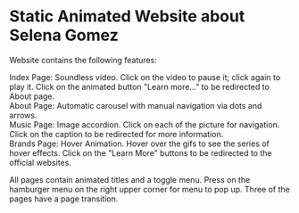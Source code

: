 # Static Animated Website about Selena Gomez

Website contains the following features: <br/>

Index Page: Soundless video. Click on the video to pause it; click again to play it. Click on the animated button "Learn more..." to be redirected to About page.<br/>
About Page: Automatic carousel with manual navigation via dots and arrows. <br/>
Music Page: Image accordion. Click on each of the picture for navigation. Click on the caption to be redirected for more information.<br/>
Brands Page: Hover Animation. Hover over the gifs to see the series of hover effects. Click on the "Learn More" buttons to be redirected to the official websites.<br/>

All pages contain animated titles and a toggle menu. Press on the hamburger menu on the right upper corner for menu to pop up. Three of the pages have a page transition.

